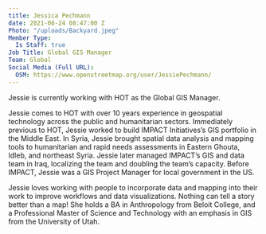 ```yaml
---
title: Jessica Pechmann
date: 2021-06-24 08:47:00 Z
Photo: "/uploads/Backyard.jpeg"
Member Type:
  Is Staff: true
Job Title: Global GIS Manager
Team: Global
Social Media (Full URL):
  OSM: https://www.openstreetmap.org/user/JessiePechmann/
---
```


Jessie is currently working with HOT as the Global GIS Manager.

Jessie comes to HOT with over 10 years experience in geospatial technology across the public and humanitarian sectors. Immediately previous to HOT, Jessie worked to build IMPACT Initiatives’s GIS portfolio in the Middle East. In Syria, Jessie brought spatial data analysis and mapping tools to humanitarian and rapid needs assessments in Eastern Ghouta, Idleb, and northeast Syria. Jessie later managed IMPACT’s GIS and data team in Iraq, localizing the team and doubling the team’s capacity. Before IMPACT, Jessie was a GIS Project Manager for local government in the US. 

Jessie loves working with people to incorporate data and mapping into their work to improve workflows and data visualizations. Nothing can tell a story better than a map! She holds a BA in Anthropology from Beloit College, and a Professional Master of Science and Technology with an emphasis in GIS from the University of Utah. 